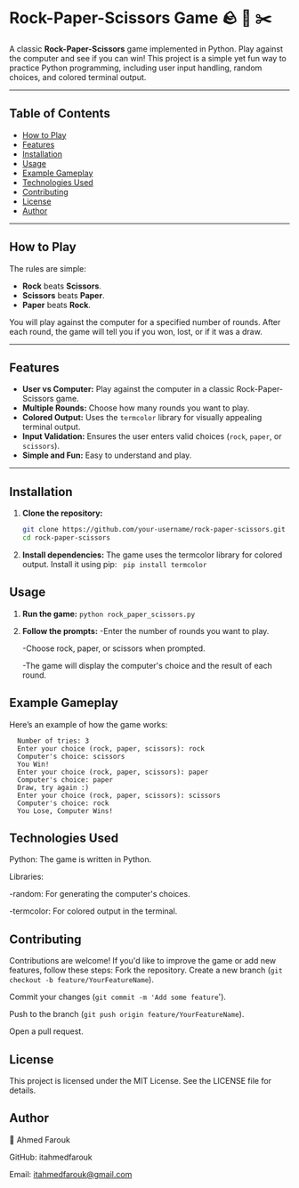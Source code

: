 # Rock-Paper-Scissors Game 🪨 📄 ✂️

A classic **Rock-Paper-Scissors** game implemented in Python. Play against the computer and see if you can win! This project is a simple yet fun way to practice Python programming, including user input handling, random choices, and colored terminal output.

---

## Table of Contents
- [How to Play](#how-to-play)
- [Features](#features)
- [Installation](#installation)
- [Usage](#usage)
- [Example Gameplay](#example-gameplay)
- [Technologies Used](#technologies-used)
- [Contributing](#contributing)
- [License](#license)
- [Author](#author)

---

## How to Play

The rules are simple:
- **Rock** beats **Scissors**.
- **Scissors** beats **Paper**.
- **Paper** beats **Rock**.

You will play against the computer for a specified number of rounds. After each round, the game will tell you if you won, lost, or if it was a draw.

---

## Features

- **User vs Computer:** Play against the computer in a classic Rock-Paper-Scissors game.
- **Multiple Rounds:** Choose how many rounds you want to play.
- **Colored Output:** Uses the `termcolor` library for visually appealing terminal output.
- **Input Validation:** Ensures the user enters valid choices (`rock`, `paper`, or `scissors`).
- **Simple and Fun:** Easy to understand and play.

---

## Installation

1. **Clone the repository:**
   ```bash
   git clone https://github.com/your-username/rock-paper-scissors.git
   cd rock-paper-scissors
2. **Install dependencies:**
   The game uses the termcolor library for colored output. Install it using pip:
  ``` pip install termcolor```
## Usage
1. **Run the game:**
   `python rock_paper_scissors.py`
   
3. **Follow the prompts:**
   -Enter the number of rounds you want to play.
   
   -Choose rock, paper, or scissors when prompted.
   
   -The game will display the computer's choice and the result of each round.
   
## Example Gameplay
Here’s an example of how the game works:
```
  Number of tries: 3
  Enter your choice (rock, paper, scissors): rock
  Computer's choice: scissors
  You Win!
  Enter your choice (rock, paper, scissors): paper
  Computer's choice: paper
  Draw, try again :)
  Enter your choice (rock, paper, scissors): scissors
  Computer's choice: rock
  You Lose, Computer Wins!
````
## Technologies Used
Python: The game is written in Python.

Libraries:

  -random: For generating the computer's choices.
  
  -termcolor: For colored output in the terminal.
  
## Contributing
Contributions are welcome! If you'd like to improve the game or add new features, follow these steps:
  Fork the repository.
  Create a new branch (`git checkout -b feature/YourFeatureName`). 
  
  Commit your changes (`git commit -m 'Add some feature`').
  
  Push to the branch (`git push origin feature/YourFeatureName`).
  
  Open a pull request.



## License
This project is licensed under the MIT License. See the LICENSE file for details.

## Author
👤 Ahmed Farouk

GitHub: itahmedfarouk

Email: itahmedfarouk@gmail.com
